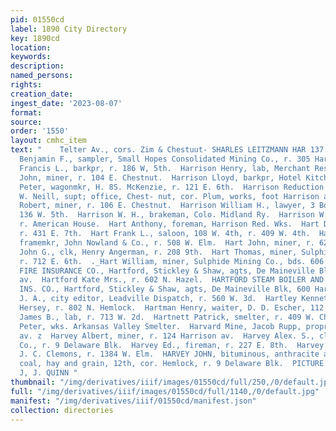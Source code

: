 ```yaml
---
pid: 01550cd
label: 1890 City Directory
key: 1890cd
location: 
keywords: 
description: 
named_persons: 
rights: 
creation_date: 
ingest_date: '2023-08-07'
format: 
source: 
order: '1550'
layout: cmhc_item
text: "    Telter Av., cors. Zim & Chestuut- SHARLES LEITZMANN HAR 137 HAR  Harrison
  Benjamin F., sampler, Small Hopes Consolidated Mining Co., r. 305 Harrison av.  Harrison
  Francis L., barkpr, r. 186 W, 5th.  Harrison Henry, lab, Merchant Restaurant.  Harrison
  John, miner, r. 104 E. Chestnut.  Harrison Lloyd, barkpr, Hotel Kitchen.  Harrison
  Peter, wagonmkr, H. 8S. McKenzie, r. 121 E. 6th.  Harrison Reduction Werks, James
  W. Neill, supt; office, Chest- nut, cor. Plum, works, foot Harrison av.  Harrison
  Robert, miner, r. 106 E. Chestnut.  Harrison William H., lawyer, 3 Boston Bik, r.
  136 W. 5th.  Harrison W. H., brakeman, Colo. Midland Ry.  Harrison W. H., cook,
  r. American House.  Hart Anthony, foreman, Harrison Red. Wks.  Hart Dennis, miner,
  r. 431 E. 7th.  Hart Frank L., saloon, 108 W. 4th, r. 409 W. 4th.  Hart James H.,
  framemkr, John Nowland & Co., r. 508 W. Elm.  Hart John, miner, r. 627 E. 5th.  Hart
  John G., clk, Henry Angerman, r. 208 9th.  Hart Thomas, miner, Sulphide Mining Co.,
  r. 712 E. 6th.  ._Hart William, miner, Sulphide Mining Co., bds. 606 E. 6th.  HARTFORD
  FIRE INSURANCE CO., Hartford, Stickley & Shaw, agts, De Maineville Blk, 600 Harrison
  av.  Hartford Kate Mrs., r. 602 N. Hazel.  HARTFORD STEAM BOILER AND INSPECTION
  INS. CO., Hartford, Stickley & Shaw, agts, De Maineville Blk, 600 Harrison av.  Hartigan
  J. A., city editor, Leadville Dispatch, r. 560 W. 3d.  Hartley Kenneth, asst, Clarence
  Hersey, r. 802 N. Hemlock.  Hartman Henry, waiter, D. D. Escher, 112 W. 2d.  Hartman
  James B., lab, r. 713 W. 2d.  Hartnett Patrick, smelter, r. 409 W. Chestnut.  Hartnett
  Peter, wks. Arkansas Valley Smelter.  Harvard Mine, Jacob Rupp, propr, 718 Harrison
  av. z  Harvey Albert, miner, r. 124 Harrison av.  Harvey Alex. S., clk, Cary Hardware
  Co., r. 9 Delaware Blk.  Harvey Ed., fireman, r. 227 E. 8th.  Harvey James, teamster,
  J. C. Clemons, r. 1384 W. Elm.  HARVEY JOHN, bituminous, anthracite and blksmith
  coal, hay and grain, 12th, cor. Hemlock, r. 9 Delaware Blk.  PICTURE FRAMES, “*Stszez.
  J, J. QUINN "
thumbnail: "/img/derivatives/iiif/images/01550cd/full/250,/0/default.jpg"
full: "/img/derivatives/iiif/images/01550cd/full/1140,/0/default.jpg"
manifest: "/img/derivatives/iiif/01550cd/manifest.json"
collection: directories
---
```

